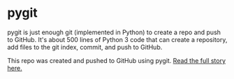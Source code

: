 
pygit
=====

pygit is just enough git (implemented in Python) to create a repo and push to GitHub. It's about 500 lines of Python 3 code that can create a repository, add files to the git index, commit, and push to GitHub.

This repo was created and pushed to GitHub using pygit. [Read the full story here.](http://benhoyt.com/writings/pygit/)
